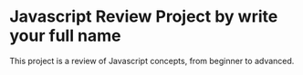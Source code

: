 # Javascript Review Project by write your full name 
This project is a review of Javascript concepts, from beginner to advanced. 